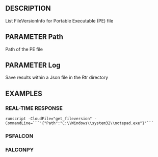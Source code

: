 ## DESCRIPTION
List FileVersionInfo for Portable Executable (PE) file

## PARAMETER Path
Path of the PE file

## PARAMETER Log
Save results within a Json file in the Rtr directory

## EXAMPLES

### REAL-TIME RESPONSE
```
runscript -CloudFile="get_fileversion" -CommandLine=```'{"Path":"C:\\Windows\\system32\\notepad.exe"}'```
```
### PSFALCON

### FALCONPY
